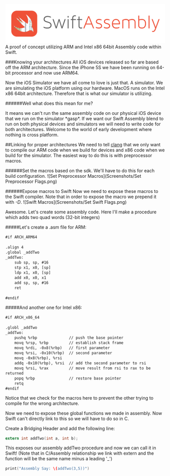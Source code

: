 ![Logo](Screenshots/Banner.png)
A proof of concept utilizing ARM and Intel x86 64bit Assembly code within Swift.


###Knowing your architectures
All iOS devices released so far are based off the ARM architecture. Since the iPhone 5S we have been running on 64-bit processor and now use ARM64.

Now the iOS Simulator we have all come to love is just that. A simulator. We are simulating the iOS platform using our hardware. MacOS runs on the Intel x86 64bit architecture. Therefore that is what our simulator is utilizing.

######Well what does this mean for me?

It means we can't run the same assembly code on our physical iOS device that we run on the simulator \*gasp\*. If we want our Swift Assembly blend to run on both physical devices and simulators we will need to write code for both architectures. Welcome to the world of early development where nothing is cross platform.


##Linking for proper architectures
We need to tell [clang](http://clang.llvm.org/) that we only want to compile our ARM code when we build for devices and x86 code when we build for the simulator. The easiest way to do this is with preprocessor macros.

######Set the macros based on the sdk. 
We'll have to do this for each build configuration.
![Set Preprocessor Macros](Screenshots/Set Preprocessor Flags.png)

######Expose macros to Swift
Now we need to expose these macros to the Swift compiler. Note that in order to expose the macro we prepend it with *-D*.
![Swift Macros](Screenshots/Set Swift Flags.png)



Awesome. Let's create some assembly code. Here I'll make a procedure which adds two quad words (32-bit integers)

#####Let's create a .asm file for ARM:
```Assembly
#if ARCH_ARM64

.align 4
.global _addTwo
_addTwo:
    sub sp, sp, #16
    stp x1, x0, [sp]
    ldp x1, x0, [sp]
    add x0, x0, x1      
    add sp, sp, #16
    ret

#endif
```

#####And another one for Intel x86:
```Assembly
#if ARCH_x86_64

.globl _addTwo
_addTwo:
    pushq %rbp              // push the base pointer
    movq %rsp, %rbp         // establish stack frame
    movq %rdi, -0x8(%rbp)   // first parameter
    movq %rsi, -0x10(%rbp)  // second parameter
    movq -0x8(%rbp), %rsi
    addq -0x10(%rbp), %rsi  // add the second parameter to rsi
    movq %rsi, %rax         // move result from rsi to rax to be returned
    popq %rbp               // restore base pointer
    retq
#endif
```

Notice that we check for the macros here to prevent the other trying to compile for the wrong architecture.

Now we need to expose these global functions we made in assembly. Now Swift can't directly link to this so we will have to do so in C.

Create a Bridging Header and add the following line:

```C
extern int addTwo(int a, int b);
```

This exposes our assembly addTwo procedure and now we can call it in Swift! (Note that in C/Assembly relationship we link with extern and the function will be the same name minus a leading '_')

```Swift
print("Assembly Say: \(addTwo(3,5))")
```







